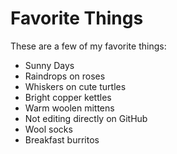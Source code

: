 # Favorite Things

These are a few of my favorite things:

- Sunny Days
- Raindrops on roses
- Whiskers on cute turtles
- Bright copper kettles
- Warm woolen mittens
- Not editing directly on GitHub
- Wool socks
- Breakfast burritos
